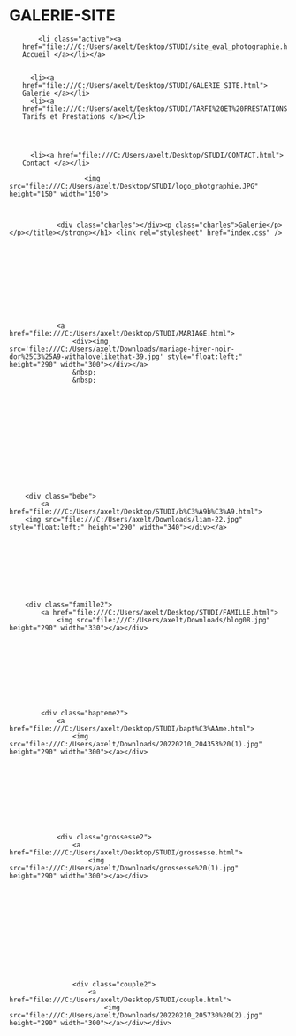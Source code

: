 # GALERIE-SITE
<!doctype html>
<html lang="fr">
    <head >
        <script>
    var BASE_URL = '';
    var require = {
        "baseUrl": ""
    }
</script>
        <meta charset="utf-8"/>
        <link rel="stylesheet" href="index.css"/>
        <style>
            p
            {
                color: rgb(0, 0, 0);
            }
            </style>

<title>Charles Cantin | Photo Galerie</title>













<div id="menu">
    <ul id="onglets">
        
        <li class="active"><a href="file:///C:/Users/axelt/Desktop/STUDI/site_eval_photographie.html"> Accueil </a></li></a>
        

      <li><a href="file:///C:/Users/axelt/Desktop/STUDI/GALERIE_SITE.html"> Galerie </a></li>
      <li><a href="file:///C:/Users/axelt/Desktop/STUDI/TARFI%20ET%20PRESTATIONS.HTML"> Tarifs et Prestations </a></li>
    


      
      <li><a href="file:///C:/Users/axelt/Desktop/STUDI/CONTACT.html"> Contact </a></li>
      
  </div>


  <div class="prefooter-block">     
            <div class="icon-footer"> <i class="icon-flat-cart"></i>  </div>
            <p class="prefooter-block-subtitle">
                       </p>
                       
                       


                       <img src="file:///C:/Users/axelt/Desktop/STUDI/logo_photgraphie.JPG" height="150" width="150">
                

                
                <div class="charles"></div><p class="charles">Galerie</p></p></title></strong></h1> <link rel="stylesheet" href="index.css" />
                
                
                
                
                
                
                    
                    
                    
                    
                
                <a href="file:///C:/Users/axelt/Desktop/STUDI/MARIAGE.html">
                    <div><img src='file:///C:/Users/axelt/Downloads/mariage-hiver-noir-dor%25C3%25A9-withalovelikethat-39.jpg' style="float:left;"  height="290" width="300"></div></a>
                    &nbsp;
                    &nbsp;




                


                


                   
                
        
                    
        <div class="bebe">
            <a href="file:///C:/Users/axelt/Desktop/STUDI/b%C3%A9b%C3%A9.html">
        <img src="file:///C:/Users/axelt/Downloads/liam-22.jpg" style="float:left;" height="290" width="340"></div></a>






            


        <div class="famille2">
            <a href="file:///C:/Users/axelt/Desktop/STUDI/FAMILLE.html">
                <img src="file:///C:/Users/axelt/Downloads/blog08.jpg"   height="290" width="330"></a></div>







                
    
    
            <div class="bapteme2">
                <a href="file:///C:/Users/axelt/Desktop/STUDI/bapt%C3%AAme.html">
                    <img src="file:///C:/Users/axelt/Downloads/20220210_204353%20(1).jpg" height="290" width="300"></a></div>







                    
        
        
                <div class="grossesse2">
                    <a href="file:///C:/Users/axelt/Desktop/STUDI/grossesse.html">
                        <img src="file:///C:/Users/axelt/Downloads/grossesse%20(1).jpg"  height="290" width="300"></a></div>










                        
            
            
                    <div class="couple2">
                        <a href="file:///C:/Users/axelt/Desktop/STUDI/couple.html">
                            <img src="file:///C:/Users/axelt/Downloads/20220210_205730%20(2).jpg"  height="290" width="300"></a></div></div>





                      

                                
                                
                               

